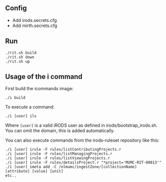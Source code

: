 ## Config
* Add irods.secrets.cfg
* Add mirth.secrets.cfg

## Run
```
./rit.sh build
./rit.sh down
./rit.sh up
```
## Usage of the i command
First build the icommands image:
```
./i build
```
To execute a command:
```
./i [user] ils
```
Where `[user]` is a valid iRODS user as defined in irods/bootstrap_irods.sh. 
You can omit the domain, this is added automatically. 

You can also execute commands from the irods-ruleset repository like this:
```
./i [user] irule -F rules/listContributingProjects.r
./i [user] irule -F rules/listManagingProjects.r
./i [user] irule -F rules/listViewingProjects.r
./i [user] irule -F rules/detailsProject.r "*project='MUMC-RIT-00013'"
./i [user] imeta add -C /nlmumc/ingestZone/[collectionName] [attribute] [value] [unit]
etc..
```


